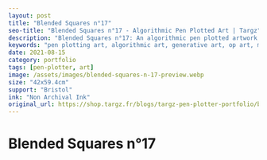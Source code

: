 ```yaml
---
layout: post
title: "Blended Squares n°17"
seo-title: "Blended Squares n°17 - Algorithmic Pen Plotted Art | Targz"
description: "Blended Squares n°17: An algorithmic pen plotted artwork featuring geometric patterns. 42x59.4cm non archival ink on Bristol paper."
keywords: "pen plotting art, algorithmic art, generative art, op art, mathematical art, geometric patterns, bristol paper, precision plotting"
date: 2021-08-15
category: portfolio
tags: [pen-plotter, art]
image: /assets/images/blended-squares-n-17-preview.webp
size: "42x59.4cm"
support: "Bristol"
ink: "Non Archival Ink"
original_url: https://shop.targz.fr/blogs/targz-pen-plotter-portfolio/blended-squares-n-17
---
```


# Blended Squares n°17

